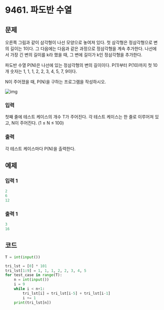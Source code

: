 #  9461. 파도반 수열

## 문제

오른쪽 그림과 같이 삼각형이 나선 모양으로 놓여져 있다. 첫 삼각형은 정삼각형으로 변의 길이는 1이다. 그 다음에는 다음과 같은 과정으로 정삼각형을 계속 추가한다. 나선에서 가장 긴 변의 길이를 k라 했을 때, 그 변에 길이가 k인 정삼각형을 추가한다.

파도반 수열 P(N)은 나선에 있는 정삼각형의 변의 길이이다. P(1)부터 P(10)까지 첫 10개 숫자는 1, 1, 1, 2, 2, 3, 4, 5, 7, 9이다.

N이 주어졌을 때, P(N)을 구하는 프로그램을 작성하시오.

![img](https://www.acmicpc.net/upload/images/pandovan.png)



### 입력

첫째 줄에 테스트 케이스의 개수 T가 주어진다. 각 테스트 케이스는 한 줄로 이루어져 있고, N이 주어진다. (1 ≤ N ≤ 100)

### 출력

각 테스트 케이스마다 P(N)을 출력한다.





## 예제

### 입력 1

```python
2
6
12
```



### 출력 1

```python
3
16
```





## 코드

```python
T = int(input())

tri_lst = [0] * 101
tri_lst[1:9] = 1, 1, 1, 2, 2, 3, 4, 5
for test_case in range(T):
    n = int(input())
    i = 9
    while i < n+1:
        tri_lst[i] = tri_lst[i-5] + tri_lst[i-1]
        i += 1
    print(tri_lst[n])
```
